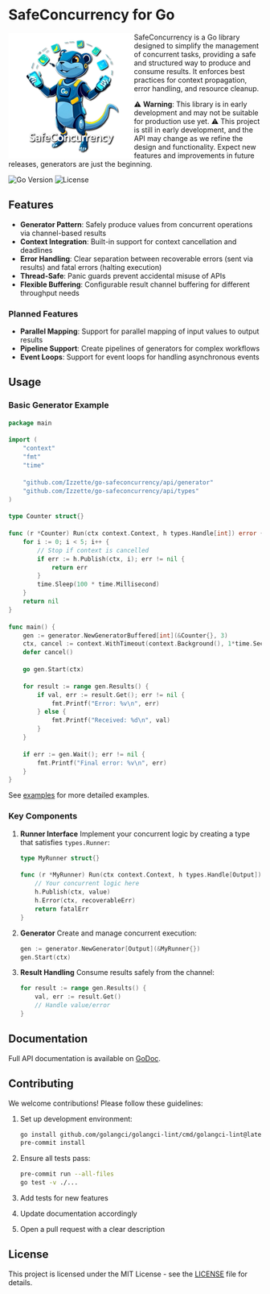 # SafeConcurrency for Go

<img align="left" width="250" height="250" alt="SafeConcurrency Logo" src="doc/assets/images/logo-500x500.png">

SafeConcurrency is a Go library designed to simplify the management of concurrent tasks, providing a safe and structured way to produce and consume results.
It enforces best practices for context propagation, error handling, and resource cleanup.

⚠️ **Warning**: This library is in early development and may not be suitable for production use yet. ⚠️
This project is still in early development, and the API may change as we refine the design and functionality.
Expect new features and improvements in future releases, generators are just the beginning.

![Go Version](https://img.shields.io/badge/go-1.19-blue) ![License](https://img.shields.io/badge/license-MIT-green)

## Features

- **Generator Pattern**: Safely produce values from concurrent operations via channel-based results
- **Context Integration**: Built-in support for context cancellation and deadlines
- **Error Handling**: Clear separation between recoverable errors (sent via results) and fatal errors (halting execution)
- **Thread-Safe**: Panic guards prevent accidental misuse of APIs
- **Flexible Buffering**: Configurable result channel buffering for different throughput needs

### Planned Features

- **Parallel Mapping**: Support for parallel mapping of input values to output results
- **Pipeline Support**: Create pipelines of generators for complex workflows
- **Event Loops**: Support for event loops for handling asynchronous events

## Usage

### Basic Generator Example

```go
package main

import (
	"context"
	"fmt"
	"time"

	"github.com/Izzette/go-safeconcurrency/api/generator"
	"github.com/Izzette/go-safeconcurrency/api/types"
)

type Counter struct{}

func (r *Counter) Run(ctx context.Context, h types.Handle[int]) error {
	for i := 0; i < 5; i++ {
		// Stop if context is cancelled
		if err := h.Publish(ctx, i); err != nil {
			return err
		}
		time.Sleep(100 * time.Millisecond)
	}
	return nil
}

func main() {
	gen := generator.NewGeneratorBuffered[int](&Counter{}, 3)
	ctx, cancel := context.WithTimeout(context.Background(), 1*time.Second)
	defer cancel()

	go gen.Start(ctx)

	for result := range gen.Results() {
		if val, err := result.Get(); err != nil {
			fmt.Printf("Error: %v\n", err)
		} else {
			fmt.Printf("Received: %d\n", val)
		}
	}

	if err := gen.Wait(); err != nil {
		fmt.Printf("Final error: %v\n", err)
	}
}
```

See [examples](examples) for more detailed examples.

### Key Components

1. **Runner Interface**
   Implement your concurrent logic by creating a type that satisfies `types.Runner`:
   ```go
   type MyRunner struct{}

   func (r *MyRunner) Run(ctx context.Context, h types.Handle[Output]) error {
       // Your concurrent logic here
       h.Publish(ctx, value)
       h.Error(ctx, recoverableErr)
       return fatalErr
   }
   ```

2. **Generator**
   Create and manage concurrent execution:
   ```go
   gen := generator.NewGenerator[Output](&MyRunner{})
   gen.Start(ctx)
   ```

3. **Result Handling**
   Consume results safely from the channel:
   ```go
   for result := range gen.Results() {
       val, err := result.Get()
       // Handle value/error
   }
   ```

## Documentation

Full API documentation is available on [GoDoc](https://pkg.go.dev/github.com/Izzette/go-safeconcurrency).

## Contributing

We welcome contributions! Please follow these guidelines:

1. Set up development environment:
   ```bash
   go install github.com/golangci/golangci-lint/cmd/golangci-lint@latest
   pre-commit install
   ```

2. Ensure all tests pass:
   ```bash
   pre-commit run --all-files
   go test -v ./...
   ```

3. Add tests for new features
4. Update documentation accordingly
5. Open a pull request with a clear description

## License

This project is licensed under the MIT License - see the [LICENSE](LICENSE) file for details.
